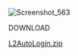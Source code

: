 

![Screenshot_563](https://github.com/user-attachments/assets/3b86d54f-47a2-445f-aa15-25fb0dd4af4d)



DOWNLOAD

[L2AutoLogin.zip](https://github.com/user-attachments/files/16617971/L2AutoLogin.zip)

